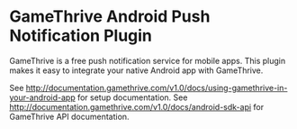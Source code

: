 GameThrive Android Push Notification Plugin
====================================

GameThrive is a free push notification service for mobile apps. This plugin makes it easy to integrate your native Android app with GameThrive.

See http://documentation.gamethrive.com/v1.0/docs/using-gamethrive-in-your-android-app for setup documentation.
See http://documentation.gamethrive.com/v1.0/docs/android-sdk-api for GameThrive API documentation.

